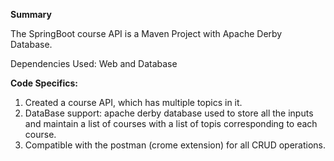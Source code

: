 **Summary**

The SpringBoot course API is a Maven Project with Apache Derby Database.

Dependencies Used: Web and Database

**Code Specifics:**
1. Created a course API, which has multiple topics in it.
2. DataBase support: apache derby database used to store all the inputs and maintain a list of courses with a list of topis corresponding to each course.
3. Compatible with the postman (crome extension) for all CRUD operations.

